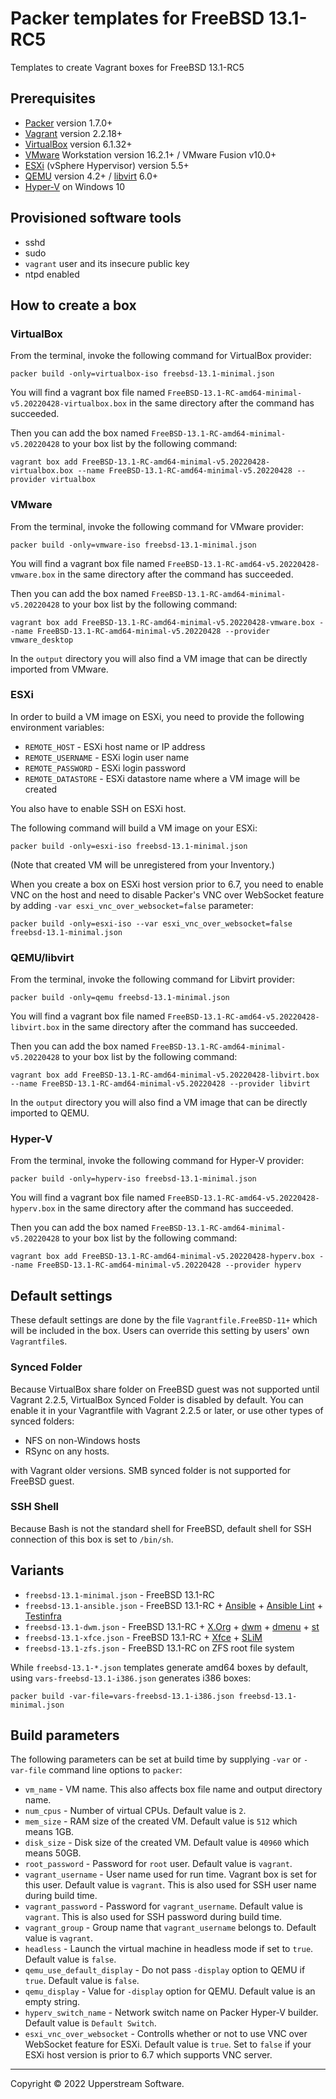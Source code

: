 # Packer templates for FreeBSD 13.1-RC5

Templates to create Vagrant boxes for FreeBSD 13.1-RC5

## Prerequisites

* [Packer][] version 1.7.0+
* [Vagrant][] version 2.2.18+
* [VirtualBox][] version 6.1.32+
* [VMware][] Workstation version 16.2.1+ / VMware Fusion v10.0+
* [ESXi][] (vSphere Hypervisor) version 5.5+
* [QEMU][] version 4.2+ / [libvirt][] 6.0+
* [Hyper-V][] on Windows 10

[ESXi]: http://www.vmware.com/products/vsphere-hypervisor
    "Free VMware vSphere Hypervisor, Free Virtualization (ESXi)"
[Hyper-V]: https://docs.microsoft.com/en-us/virtualization/hyper-v-on-windows/about/
    "Introduction to Hyper-V on Windows 10 | Microsoft Docs"
[libvirt]: https://libvirt.org/ "libvirt: The virtualization API"
[Packer]: https://www.packer.io/ "Packer by HashiCorp"
[QEMU]: https://www.qemu.org/ "QEMU"
[Vagrant]: https://www.vagrantup.com/ "Vagrant"
[VirtualBox]: https://www.virtualbox.org/ "Oracle VM VirtualBox"
[VMware]: http://www.vmware.com/
    "VMware Virtualization for Desktop &amp; Server, Application,
    Public &amp; Hybrid Clouds"

## Provisioned software tools

* sshd
* sudo
* `vagrant` user and its insecure public key
* ntpd enabled

## How to create a box

### VirtualBox

From the terminal, invoke the following command for VirtualBox provider:

    packer build -only=virtualbox-iso freebsd-13.1-minimal.json

You will find a vagrant box file named `FreeBSD-13.1-RC-amd64-minimal-v5.20220428-virtualbox.box`
in the same directory after the command has succeeded.

Then you can add the box named `FreeBSD-13.1-RC-amd64-minimal-v5.20220428`
to your box list by the following command:

    vagrant box add FreeBSD-13.1-RC-amd64-minimal-v5.20220428-virtualbox.box --name FreeBSD-13.1-RC-amd64-minimal-v5.20220428 --provider virtualbox

### VMware

From the terminal, invoke the following command for VMware provider:

    packer build -only=vmware-iso freebsd-13.1-minimal.json

You will find a vagrant box file named `FreeBSD-13.1-RC-amd64-v5.20220428-vmware.box`
in the same directory after the command has succeeded.

Then you can add the box named `FreeBSD-13.1-RC-amd64-minimal-v5.20220428`
to your box list by the following command:

    vagrant box add FreeBSD-13.1-RC-amd64-minimal-v5.20220428-vmware.box --name FreeBSD-13.1-RC-amd64-minimal-v5.20220428 --provider vmware_desktop

In the `output` directory you will also find a VM image that can be
directly imported from VMware.

### ESXi

In order to build a VM image on ESXi, you need to provide the following
environment variables:

* `REMOTE_HOST` - ESXi host name or IP address
* `REMOTE_USERNAME` - ESXi login user name
* `REMOTE_PASSWORD` - ESXi login password
* `REMOTE_DATASTORE` - ESXi datastore name where a VM image will be
   created

You also have to enable SSH on ESXi host.

The following command will build a VM image on your ESXi:

    packer build -only=esxi-iso freebsd-13.1-minimal.json

(Note that created VM will be unregistered from your Inventory.)

When you create a box on ESXi host version prior to 6.7, you need to
enable VNC on the host and need to disable Packer's VNC over WebSocket
feature by adding `-var esxi_vnc_over_websocket=false` parameter:

    packer build -only=esxi-iso --var esxi_vnc_over_websocket=false freebsd-13.1-minimal.json

### QEMU/libvirt

From the terminal, invoke the following command for Libvirt provider:

    packer build -only=qemu freebsd-13.1-minimal.json

You will find a vagrant box file named `FreeBSD-13.1-RC-amd64-v5.20220428-libvirt.box`
in the same directory after the command has succeeded.

Then you can add the box named `FreeBSD-13.1-RC-amd64-minimal-v5.20220428`
to your box list by the following command:

    vagrant box add FreeBSD-13.1-RC-amd64-minimal-v5.20220428-libvirt.box --name FreeBSD-13.1-RC-amd64-minimal-v5.20220428 --provider libvirt

In the `output` directory you will also find a VM image that can be
directly imported to QEMU.

### Hyper-V

From the terminal, invoke the following command for Hyper-V provider:

    packer build -only=hyperv-iso freebsd-13.1-minimal.json

You will find a vagrant box file named `FreeBSD-13.1-RC-amd64-v5.20220428-hyperv.box`
in the same directory after the command has succeeded.

Then you can add the box named `FreeBSD-13.1-RC-amd64-minimal-v5.20220428`
to your box list by the following command:

    vagrant box add FreeBSD-13.1-RC-amd64-minimal-v5.20220428-hyperv.box --name FreeBSD-13.1-RC-amd64-minimal-v5.20220428 --provider hyperv

## Default settings

These default settings are done by the file `Vagrantfile.FreeBSD-11+`
which will be included in the box.  Users can override this setting by
users' own `Vagrantfile`s.

### Synced Folder

Because VirtualBox share folder on FreeBSD guest was not supported
until Vagrant 2.2.5, VirtualBox Synced Folder is disabled by default.
You can enable it in your Vagrantfile with Vagrant 2.2.5 or later, or
use other types of synced folders:

* NFS on non-Windows hosts
* RSync on any hosts.

with Vagrant older versions.  SMB synced folder is not supported for
FreeBSD guest.

### SSH Shell

Because Bash is not the standard shell for FreeBSD, default shell for
SSH connection of this box is set to `/bin/sh`.

## Variants

* `freebsd-13.1-minimal.json` - FreeBSD 13.1-RC
* `freebsd-13.1-ansible.json` - FreeBSD 13.1-RC +
  [Ansible][] + [Ansible Lint] + [Testinfra][]
* `freebsd-13.1-dwm.json` - FreeBSD 13.1-RC + [X.Org][] +
  [dwm][] + [dmenu][] + [st][]
* `freebsd-13.1-xfce.json` - FreeBSD 13.1-RC + [Xfce][] +
  [SLiM][]
* `freebsd-13.1-zfs.json` - FreeBSD 13.1-RC on ZFS root
  file system

While `freebsd-13.1-*.json` templates generate amd64 boxes by
default, using `vars-freebsd-13.1-i386.json` generates i386 boxes:

    packer build -var-file=vars-freebsd-13.1-i386.json freebsd-13.1-minimal.json

[Ansible]: https://www.ansible.com/ "Ansible is Simple IT Automation"
[Ansible Lint]: https://docs.ansible.com/ansible-lint/
  "Ansible Lint Documentation &mdash; Ansible Documentation"
[dmenu]: http://tools.suckless.org/dmenu/ "dmenu | suckless.org tools"
[dwm]: http://dwm.suckless.org/
  "suckless.org dwm - dynamic window manager"
[SLiM]: https://sourceforge.net/projects/slim.berlios/
  "SLiM download | SourceForge.net"
[st]: http://st.suckless.org/ "suckless.org st - simple terminal"
[Testinfra]: https://testinfra.readthedocs.io/en/latest/
  "Testinfra test your infrastructure &#8212; testinfra 6.6.1.dev6+g13cc9d8.d20220412 documentation"
[X.Org]: https://www.x.org/wiki/ "X.Org"
[Xfce]: http://www.xfce.org/ "Xfce Desktop Environment"

## Build parameters

The following parameters can be set at build time by supplying `-var`
or `-var-file` command line options to `packer`:

* `vm_name` - VM name.  This also affects box file name and output
  directory name.
* `num_cpus` - Number of virtual CPUs.  Default value is `2`.
* `mem_size` - RAM size of the created VM.  Default value is `512`
  which means 1GB.
* `disk_size` - Disk size of the created VM.  Default value is `40960`
  which means 50GB.
* `root_password` - Password for `root` user.  Default value is
  `vagrant`.
* `vagrant_username` - User name used for run time.  Vagrant box is set
  for this user.  Default value is `vagrant`.
  This is also used for SSH user name during build time.
* `vagrant_password` - Password for `vagrant_username`.  Default value
  is `vagrant`.  This is also used for SSH password during build time.
* `vagrant_group` - Group name that `vagrant_username` belongs to.
  Default value is `vagrant`.
* `headless` - Launch the virtual machine in headless mode if set to
  `true`.  Default value is `false`.
* `qemu_use_default_display` - Do not pass `-display` option to QEMU if
  `true`.  Default value is `false`.
* `qemu_display` - Value for `-display` option for QEMU.  Default value
  is an empty string.
* `hyperv_switch_name` - Network switch name on Packer Hyper-V builder.
  Default value is `Default Switch`.
* `esxi_vnc_over_websocket` - Controlls whether or not to use VNC over
  WebSocket feature for ESXi.  Default value is `true`.  Set to `false`
  if your ESXi host version is prior to 6.7 which supports VNC server.

- - -

Copyright &copy; 2022 Upperstream Software.

